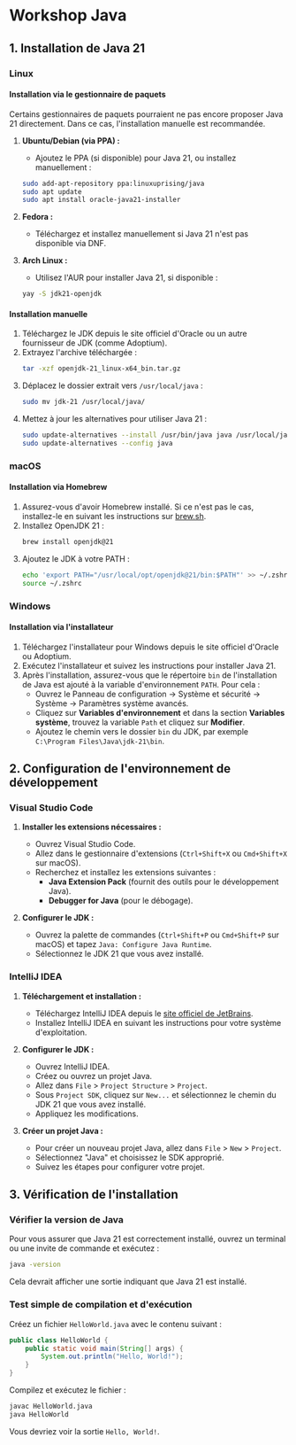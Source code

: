 # Workshop Java

## 1. Installation de Java 21

### Linux

#### Installation via le gestionnaire de paquets

Certains gestionnaires de paquets pourraient ne pas encore proposer Java 21 directement. Dans ce cas, l'installation manuelle est recommandée.

1. **Ubuntu/Debian (via PPA) :**
   - Ajoutez le PPA (si disponible) pour Java 21, ou installez manuellement :
   ```bash
   sudo add-apt-repository ppa:linuxuprising/java
   sudo apt update
   sudo apt install oracle-java21-installer
   ```

2. **Fedora :**
   - Téléchargez et installez manuellement si Java 21 n'est pas disponible via DNF.

3. **Arch Linux :**
   - Utilisez l'AUR pour installer Java 21, si disponible :
   ```bash
   yay -S jdk21-openjdk
   ```

#### Installation manuelle

1. Téléchargez le JDK depuis le site officiel d'Oracle ou un autre fournisseur de JDK (comme Adoptium).
2. Extrayez l'archive téléchargée :
   ```bash
   tar -xzf openjdk-21_linux-x64_bin.tar.gz
   ```
3. Déplacez le dossier extrait vers `/usr/local/java` :
   ```bash
   sudo mv jdk-21 /usr/local/java/
   ```
4. Mettez à jour les alternatives pour utiliser Java 21 :
   ```bash
   sudo update-alternatives --install /usr/bin/java java /usr/local/java/jdk-21/bin/java 1
   sudo update-alternatives --config java
   ```

### macOS

#### Installation via Homebrew

1. Assurez-vous d'avoir Homebrew installé. Si ce n'est pas le cas, installez-le en suivant les instructions sur [brew.sh](https://brew.sh/).
2. Installez OpenJDK 21 :
   ```bash
   brew install openjdk@21
   ```
3. Ajoutez le JDK à votre PATH :
   ```bash
   echo 'export PATH="/usr/local/opt/openjdk@21/bin:$PATH"' >> ~/.zshrc
   source ~/.zshrc
   ```

### Windows

#### Installation via l'installateur

1. Téléchargez l'installateur pour Windows depuis le site officiel d'Oracle ou Adoptium.
2. Exécutez l'installateur et suivez les instructions pour installer Java 21.
3. Après l'installation, assurez-vous que le répertoire `bin` de l'installation de Java est ajouté à la variable d'environnement `PATH`. Pour cela :
   - Ouvrez le Panneau de configuration → Système et sécurité → Système → Paramètres système avancés.
   - Cliquez sur **Variables d'environnement** et dans la section **Variables système**, trouvez la variable `Path` et cliquez sur **Modifier**.
   - Ajoutez le chemin vers le dossier `bin` du JDK, par exemple `C:\Program Files\Java\jdk-21\bin`.

## 2. Configuration de l'environnement de développement

### Visual Studio Code

1. **Installer les extensions nécessaires :**
   - Ouvrez Visual Studio Code.
   - Allez dans le gestionnaire d'extensions (`Ctrl+Shift+X` ou `Cmd+Shift+X` sur macOS).
   - Recherchez et installez les extensions suivantes :
      - **Java Extension Pack** (fournit des outils pour le développement Java).
      - **Debugger for Java** (pour le débogage).

2. **Configurer le JDK :**
   - Ouvrez la palette de commandes (`Ctrl+Shift+P` ou `Cmd+Shift+P` sur macOS) et tapez `Java: Configure Java Runtime`.
   - Sélectionnez le JDK 21 que vous avez installé.

### IntelliJ IDEA

1. **Téléchargement et installation :**
   - Téléchargez IntelliJ IDEA depuis le [site officiel de JetBrains](https://www.jetbrains.com/idea/download/).
   - Installez IntelliJ IDEA en suivant les instructions pour votre système d'exploitation.

2. **Configurer le JDK :**
   - Ouvrez IntelliJ IDEA.
   - Créez ou ouvrez un projet Java.
   - Allez dans `File` > `Project Structure` > `Project`.
   - Sous `Project SDK`, cliquez sur `New...` et sélectionnez le chemin du JDK 21 que vous avez installé.
   - Appliquez les modifications.

3. **Créer un projet Java :**
   - Pour créer un nouveau projet Java, allez dans `File` > `New` > `Project`.
   - Sélectionnez "Java" et choisissez le SDK approprié.
   - Suivez les étapes pour configurer votre projet.

## 3. Vérification de l'installation

### Vérifier la version de Java

Pour vous assurer que Java 21 est correctement installé, ouvrez un terminal ou une invite de commande et exécutez :

```bash
java -version
```

Cela devrait afficher une sortie indiquant que Java 21 est installé.

### Test simple de compilation et d'exécution

Créez un fichier `HelloWorld.java` avec le contenu suivant :

```java
public class HelloWorld {
    public static void main(String[] args) {
        System.out.println("Hello, World!");
    }
}
```

Compilez et exécutez le fichier :

```bash
javac HelloWorld.java
java HelloWorld
```

Vous devriez voir la sortie `Hello, World!`.
